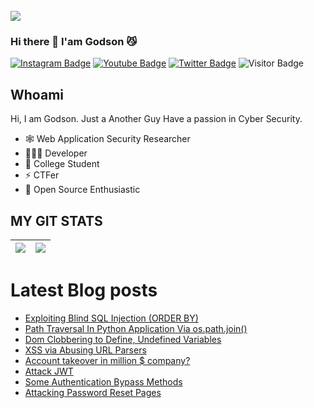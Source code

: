 <br>
<a href="https://twitter.com/0xGodson_"><img align="center" src="https://hellofuture.orange.com/app/uploads/2021/04/home-HF_GA-1920x1080-CYBERSECU.gif"/></a>

### Hi there 👋 I'am Godson 😼


[![Instagram Badge](https://img.shields.io/badge/-0xGodson-purple?style=plastic-square&logo=instagram&logoColor=white&link=https://instagram.com/0xgodson/)](https://instagram.com/0xgodson)
[![Youtube Badge](https://img.shields.io/badge/-0xGodson-red?style=plastic-square&logo=youtube&logoColor=white&link=https://www.youtube.com/codingpotter)](https://www.youtube.com/)
[![Twitter Badge](https://img.shields.io/badge/-0xGodson-blue?style=plastic-square&logo=twitter&logoColor=white&link=https://www.twitter.com/codingpotter)](https://www.twitter.com/0xGodson_)
![Visitor Badge](https://visitor-badge.laobi.icu/badge?page_id=0xGodson)


## Whoami

Hi, I am Godson. Just a Another Guy Have a passion in Cyber Security. 

- 🕸️ Web Application Security Researcher 
- 👨🏻‍💻 Developer
- 🌟 College Student
- ⚡️ CTFer
- 🔭 Open Source Enthusiastic



## MY GIT STATS
<img src="https://github-readme-stats.vercel.app/api?username=0xgodson&&show_icons=true&count_private=true"/>|<img src="https://github-readme-streak-stats.herokuapp.com/?user=0xgodson"/>|
|---|---|


# Latest Blog posts
<!-- BLOG-POST-LIST:START -->
- [Exploiting Blind SQL Injection (ORDER BY)](https://0xgodson.me/blogs/2022-05-01-blind-sqli/)
- [Path Traversal In Python Application Via os.path.join()](https://0xgodson.me/blogs/2022-04-09-path-traversal-via-join/)
- [Dom Clobbering to Define, Undefined Variables](https://0xgodson.me/blogs/2022-03-28-dom-clobbering/)
- [XSS via Abusing URL Parsers](https://0xgodson.me/blogs/2022-03-28-wcs-xss401/)
- [Account takeover in million $ company?](https://0xgodson.medium.com/account-takeover-in-million-company-report-rejected-whats-wrong-60041f1815fb)
- [Attack JWT](https://hacklido.com/blog/322-hack-jwt)
- [Some Authentication Bypass Methods](https://hacklido.com/blog/331-bypass-authentication/)
- [Attacking Password Reset Pages](https://hacklido.com/blog/336-attacking-password-reset-pages/)
<!-- BLOG-POST-LIST:END -->

	
